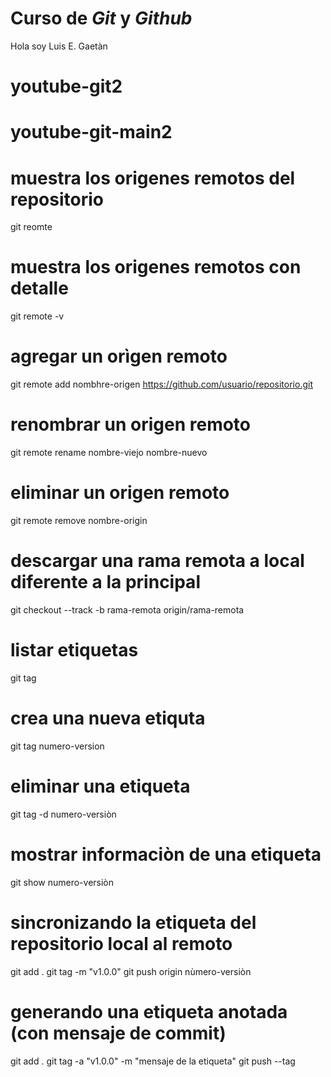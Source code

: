 # Curso de _Git_ y _Github_

Hola soy Luis E. Gaetàn

# youtube-git2

# youtube-git-main2

# muestra los origenes remotos del repositorio

git reomte

# muestra los origenes remotos con detalle

git remote -v

# agregar un orìgen remoto

git remote add nombhre-origen https://github.com/usuario/repositorio.git

# renombrar un origen remoto

git remote rename nombre-viejo nombre-nuevo

# eliminar un origen remoto

git remote remove nombre-origin

# descargar una rama remota a local diferente a la principal

git checkout --track -b rama-remota origin/rama-remota

# listar etiquetas

git tag

# crea una nueva etiquta

git tag numero-version

# eliminar una etiqueta

git tag -d numero-versiòn

# mostrar informaciòn de una etiqueta

git show numero-versiòn

# sincronizando la etiqueta del repositorio local al remoto

git add .
git tag -m "v1.0.0"
git push origin nùmero-versiòn

# generando una etiqueta anotada (con mensaje de commit)

git add .
git tag -a "v1.0.0" -m "mensaje de la etiqueta"
git push --tag
